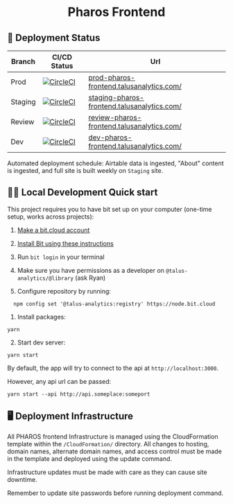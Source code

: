<h1 align="center">
  Pharos Frontend
</h1>

## 🚀 Deployment Status

| Branch  | CI/CD Status                                                                                                                                                                                                                                                                       | Url                                                                                                |
| ------- | ---------------------------------------------------------------------------------------------------------------------------------------------------------------------------------------------------------------------------------------------------------------------------------- | -------------------------------------------------------------------------------------------------- |
| Prod    | [![CircleCI](https://dl.circleci.com/status-badge/img/gh/talus-analytics-bus/pharos-frontend/tree/prod.svg?style=svg&circle-token=1dfe5a4082b4f295d911e50e199af76056073983)](https://dl.circleci.com/status-badge/redirect/gh/talus-analytics-bus/pharos-frontend/tree/prod)       | [prod-pharos-frontend.talusanalytics.com/](https://prod-pharos-frontend.talusanalytics.com/)       |
| Staging | [![CircleCI](https://dl.circleci.com/status-badge/img/gh/talus-analytics-bus/pharos-frontend/tree/staging.svg?style=svg&circle-token=1dfe5a4082b4f295d911e50e199af76056073983)](https://dl.circleci.com/status-badge/redirect/gh/talus-analytics-bus/pharos-frontend/tree/staging) | [staging-pharos-frontend.talusanalytics.com/](https://staging-pharos-frontend.talusanalytics.com/) |
| Review  | [![CircleCI](https://dl.circleci.com/status-badge/img/gh/talus-analytics-bus/pharos-frontend/tree/review.svg?style=svg&circle-token=1dfe5a4082b4f295d911e50e199af76056073983)](https://dl.circleci.com/status-badge/redirect/gh/talus-analytics-bus/pharos-frontend/tree/review)   | [review-pharos-frontend.talusanalytics.com/](https://review-pharos-frontend.talusanalytics.com/)   |
| Dev     | [![CircleCI](https://dl.circleci.com/status-badge/img/gh/talus-analytics-bus/pharos-frontend/tree/dev.svg?style=svg&circle-token=1dfe5a4082b4f295d911e50e199af76056073983)](https://dl.circleci.com/status-badge/redirect/gh/talus-analytics-bus/pharos-frontend/tree/dev)         | [dev-pharos-frontend.talusanalytics.com/](https://dev-pharos-frontend.talusanalytics.com/)         |

Automated deployment schedule: Airtable data is ingested, "About" content is ingested, and full site is built weekly on `Staging` site.

## 👩‍💻 Local Development Quick start

This project requires you to have bit set up on your computer (one-time setup, works across projects):

1. [Make a bit.cloud account](https://bit.cloud/signup)

2. [Install Bit using these instructions](https://bit.dev/docs/getting-started/installing-bit/installing-bit)

3. Run `bit login` in your terminal

4. Make sure you have permissions as a developer on `@talus-analytics/@library` (ask Ryan)

5. Configure repository by running:

```
  npm config set '@talus-analytics:registry' https://node.bit.cloud
```

1. Install packages:

```
yarn
```

2. Start dev server:

```
yarn start
```

By default, the app will try to connect to the api at `http://localhost:3000`.

However, any api url can be passed:

```
yarn start --api http://api.someplace:someport
```

## 🖥 Deployment Infrastructure

All PHAROS frontend Infrastructure is managed using the CloudFormation template within
the `/CloudFormation/` directory. All changes to hosting, domain names, alternate domain
names, and access control must be made in the template and deployed using the update command.

Infrastructure updates must be made with care as they can cause site downtime.

Remember to update site passwords before running deployment command.
